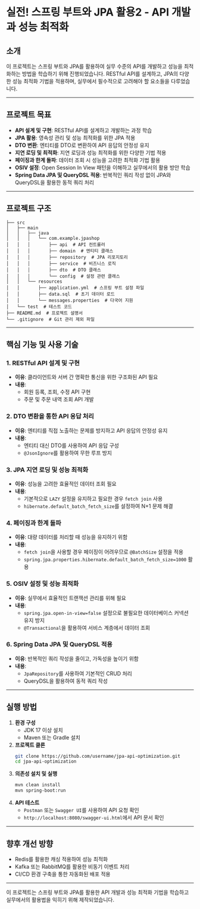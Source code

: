 # 실전! 스프링 부트와 JPA 활용2 - API 개발과 성능 최적화

## 소개
이 프로젝트는 스프링 부트와 JPA를 활용하여 실무 수준의 API를 개발하고 성능을 최적화하는 방법을 학습하기 위해 진행되었습니다. RESTful API를 설계하고, JPA의 다양한 성능 최적화 기법을 적용하며, 실무에서 필수적으로 고려해야 할 요소들을 다루었습니다.

---

## 프로젝트 목표
- **API 설계 및 구현**: RESTful API를 설계하고 개발하는 과정 학습
- **JPA 활용**: 영속성 관리 및 성능 최적화를 위한 JPA 적용
- **DTO 변환**: 엔티티를 DTO로 변환하여 API 응답의 안정성 유지
- **지연 로딩 및 최적화**: 지연 로딩과 성능 최적화를 위한 다양한 기법 적용
- **페이징과 한계 돌파**: 데이터 조회 시 성능을 고려한 최적화 기법 활용
- **OSIV 설정**: Open Session In View 패턴을 이해하고 실무에서의 활용 방안 학습
- **Spring Data JPA 및 QueryDSL 적용**: 반복적인 쿼리 작성 없이 JPA와 QueryDSL을 활용한 동적 쿼리 처리

---

## 프로젝트 구조
```
├── src
│   ├── main
│   │   ├── java
│   │   │   └── com.example.jpashop
│   │   │       ├── api  # API 컨트롤러
│   │   │       ├── domain  # 엔티티 클래스
│   │   │       ├── repository  # JPA 리포지토리
│   │   │       ├── service  # 비즈니스 로직
│   │   │       ├── dto  # DTO 클래스
│   │   │       └── config  # 설정 관련 클래스
│   │   └── resources
│   │       ├── application.yml  # 스프링 부트 설정 파일
│   │       ├── data.sql  # 초기 데이터 로드
│   │       └── messages.properties  # 다국어 지원
│   └── test  # 테스트 코드
├── README.md  # 프로젝트 설명서
└── .gitignore  # Git 관리 제외 파일
```

---

## 핵심 기능 및 사용 기술

### 1. RESTful API 설계 및 구현
- **이유**: 클라이언트와 서버 간 명확한 통신을 위한 구조화된 API 필요
- **내용**:
  - 회원 등록, 조회, 수정 API 구현
  - 주문 및 주문 내역 조회 API 개발

### 2. DTO 변환을 통한 API 응답 처리
- **이유**: 엔티티를 직접 노출하는 문제를 방지하고 API 응답의 안정성 유지
- **내용**:
  - 엔티티 대신 DTO를 사용하여 API 응답 구성
  - `@JsonIgnore`를 활용하여 무한 루프 방지

### 3. JPA 지연 로딩 및 성능 최적화
- **이유**: 성능을 고려한 효율적인 데이터 조회 필요
- **내용**:
  - 기본적으로 `LAZY` 설정을 유지하고 필요한 경우 `fetch join` 사용
  - `hibernate.default_batch_fetch_size`를 설정하여 N+1 문제 해결

### 4. 페이징과 한계 돌파
- **이유**: 대량 데이터를 처리할 때 성능을 유지하기 위함
- **내용**:
  - `fetch join`을 사용할 경우 페이징이 어려우므로 `@BatchSize` 설정을 적용
  - `spring.jpa.properties.hibernate.default_batch_fetch_size=1000` 활용

### 5. OSIV 설정 및 성능 최적화
- **이유**: 실무에서 효율적인 트랜잭션 관리를 위해 필요
- **내용**:
  - `spring.jpa.open-in-view=false` 설정으로 불필요한 데이터베이스 커넥션 유지 방지
  - `@Transactional`을 활용하여 서비스 계층에서 데이터 조회

### 6. Spring Data JPA 및 QueryDSL 적용
- **이유**: 반복적인 쿼리 작성을 줄이고, 가독성을 높이기 위함
- **내용**:
  - `JpaRepository`를 사용하여 기본적인 CRUD 처리
  - QueryDSL을 활용하여 동적 쿼리 작성

---

## 실행 방법
1. **환경 구성**
   - JDK 17 이상 설치
   - Maven 또는 Gradle 설치
2. **프로젝트 클론**
   ```bash
   git clone https://github.com/username/jpa-api-optimization.git
   cd jpa-api-optimization
   ```
3. **의존성 설치 및 실행**
   ```bash
   mvn clean install
   mvn spring-boot:run
   ```
4. **API 테스트**
   - `Postman` 또는 `Swagger UI`를 사용하여 API 요청 확인
   - `http://localhost:8080/swagger-ui.html`에서 API 문서 확인

---

## 향후 개선 방향
- Redis를 활용한 캐싱 적용하여 성능 최적화
- Kafka 또는 RabbitMQ를 활용한 비동기 이벤트 처리
- CI/CD 환경 구축을 통한 자동화된 배포 적용

---

이 프로젝트는 스프링 부트와 JPA를 활용한 API 개발과 성능 최적화 기법을 학습하고 실무에서의 활용법을 익히기 위해 제작되었습니다.

